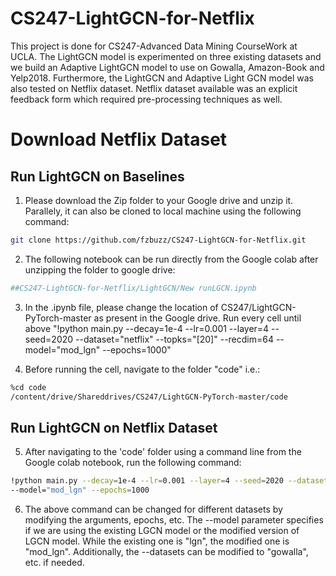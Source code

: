 # CS247-LightGCN-for-Netflix
This project is done for CS247-Advanced Data Mining CourseWork at UCLA. The LightGCN model is experimented on three existing datasets and we build an Adaptive LightGCN model to use on Gowalla, Amazon-Book and Yelp2018. Furthermore, the LightGCN and Adaptive Light GCN model was also tested on Netflix dataset. Netflix dataset available was an explicit feedback form which required pre-processing techniques as well.

# Download Netflix Dataset

## Run LightGCN on Baselines
1. Please download the Zip folder to your Google drive and unzip it. Parallely, it can also be cloned to local machine using the following command:
```bash
git clone https://github.com/fzbuzz/CS247-LightGCN-for-Netflix.git
```

2. The following notebook can be run directly from the Google colab after unzipping the folder to google drive:
```bash
##CS247-LightGCN-for-Netflix/LightGCN/New runLGCN.ipynb
```

3. In the .ipynb file, please change the location of CS247/LightGCN-PyTorch-master as present in the Google drive. 
Run every cell until above "!python main.py --decay=1e-4 --lr=0.001 --layer=4 --seed=2020 --dataset="netflix" --topks="[20]" --recdim=64 --model="mod_lgn" --epochs=1000"

4. Before running the cell, navigate to the folder "code" i.e.:
```bash
%cd code
/content/drive/Shareddrives/CS247/LightGCN-PyTorch-master/code
```
## Run LightGCN on Netflix Dataset

5. After navigating to the 'code' folder using a command line from the Google colab notebook, run the following command:
```bash
!python main.py --decay=1e-4 --lr=0.001 --layer=4 --seed=2020 --dataset="netflix" --topks="[20]" --recdim=64 
--model="mod_lgn" --epochs=1000
```

6. The above command can be changed for different datasets by modifying the arguments, epochs, etc. The --model parameter specifies if we are using the existing LGCN model or the modified version of LGCN model. While the existing one is "lgn", the modified one is "mod_lgn". Additionally, the --datasets can be modified to "gowalla", etc. if needed.

